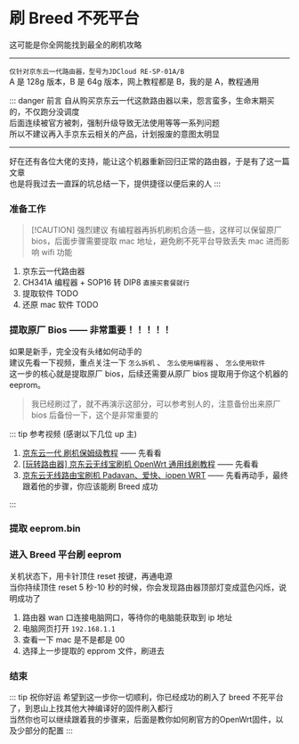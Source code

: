 # 刷 Breed 不死平台

这可能是你全网能找到最全的刷机攻略

<hr>

`仅针对京东云一代路由器，型号为JDCloud RE-SP-01A/B` <br>
A 是 128g 版本，B 是 64g 版本，网上教程都是 B，我的是 A，教程通用

::: danger 前言
自从购买京东云一代这款路由器以来，怨言蛮多，生命末期买的，不仅跑分没调度<br>
后面连续被官方被刺，强制升级导致无法使用等等一系列问题<br>
所以不建议再入手京东云相关的产品，计划报废的意图太明显<br>

<hr>

好在还有各位大佬的支持，能让这个机器重新回归正常的路由器，于是有了这一篇文章<br>
也是将我过去一直踩的坑总结一下，提供捷径以便后来的人
:::

### 准备工作

> [!CAUTION] 强烈建议
> 有编程器再拆机刷机合适一些，这样可以保留原厂 bios，后面步骤需要提取 mac 地址，避免刷不死平台导致丢失 mac 进而影响 wifi 功能

1. 京东云一代路由器
2. CH341A 编程器 + SOP16 转 DIP8 `直接买套餐就行`
3. 提取软件 TODO
4. 还原 mac 软件 TODO

### 提取原厂 Bios —— 非常重要！！！！！

如果是新手，完全没有头绪如何动手的<br>
建议先看一下视频，重点关注一下 `怎么拆机` 、 `怎么使用编程器` 、 `怎么使用软件`<br>
这一步的核心就是提取原厂 bios，后续还需要从原厂 bios 提取用于你这个机器的 eeprom。

> 我已经刷过了，就不再演示这部分，可以参考别人的，注意备份出来原厂 bios 后备份一下，这个是非常重要的

::: tip 参考视频 (感谢以下几位 up 主)

1. [京东云一代 刷机保姆级教程](https://www.bilibili.com/video/BV17D421W77g/?spm_id_from=333.337.search-card.all.click) —— 先看看
2. [[玩转路由器] 京东云无线宝刷机 OpenWrt 通用线刷教程](https://www.bilibili.com/video/BV12G411h716/?vd_source=e36103031144dca10ac67f24e861ac18) —— 先看看
3. [京东云无线路由宝刷机 Padavan、爱快、iopen WRT](https://www.bilibili.com/video/BV13m411U74b/?vd_source=e36103031144dca10ac67f24e861ac18) —— 先看再动手，最终跟着他的步骤，你应该能刷 Breed 成功

:::

### 提取 eeprom.bin

### 进入 Breed 平台刷 eeprom

关机状态下，用卡针顶住 reset 按键，再通电源<br>
当你持续顶住 reset 5 秒-10 秒的时候，你会发现路由器顶部灯变成蓝色闪烁，说明成功了

1. 路由器 wan 口连接电脑网口，等待你的电脑能获取到 ip 地址
2. 电脑网页打开 `192.168.1.1`
3. 查看一下 mac 是不是都是 00
4. 选择上一步提取的 epprom 文件，刷进去

### 结束

::: tip 祝你好运
希望到这一步你一切顺利，你已经成功的刷入了 breed 不死平台了，到恩山上找其他大神编译好的固件刷入都行<br>
当然你也可以继续跟着我的步骤来，后面是教你如何刷官方的OpenWrt固件，以及少部分的配置
:::
